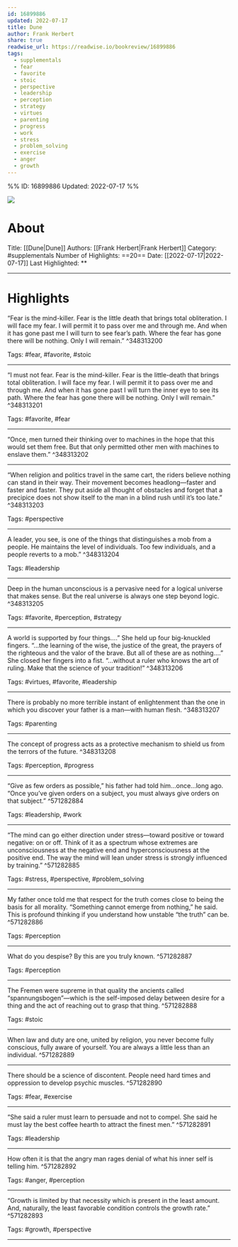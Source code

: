```yaml
---
id: 16899886
updated: 2022-07-17
title: Dune
author: Frank Herbert
share: true
readwise_url: https://readwise.io/bookreview/16899886
tags:
  - supplementals
  - fear
  - favorite
  - stoic
  - perspective
  - leadership
  - perception
  - strategy
  - virtues
  - parenting
  - progress
  - work
  - stress
  - problem_solving
  - exercise
  - anger
  - growth
---
```


%%
ID: 16899886
Updated: 2022-07-17
%%

![]( https://images-na.ssl-images-amazon.com/images/I/41%2B-pjts02L._SL500_.jpg)

# About
Title: [[Dune|Dune]]
Authors: [[Frank Herbert|Frank Herbert]]
Category: #supplementals
Number of Highlights: ==20==
Date: [[2022-07-17|2022-07-17]]
Last Highlighted: **

---

# Highlights

“Fear is the mind-killer. Fear is the little death that brings total obliteration. I will face my fear. I will permit it to pass over me and through me. And when it has gone past me I will turn to see fear’s path. Where the fear has gone there will be nothing. Only I will remain.” ^348313200

Tags: #fear, #favorite, #stoic

---
“I must not fear. Fear is the mind-killer. Fear is the little-death that brings total obliteration. I will face my fear. I will permit it to pass over me and through me. And when it has gone past I will turn the inner eye to see its path. Where the fear has gone there will be nothing. Only I will remain.” ^348313201

Tags: #favorite, #fear

---
“Once, men turned their thinking over to machines in the hope that this would set them free. But that only permitted other men with machines to enslave them.” ^348313202

---
“When religion and politics travel in the same cart, the riders believe nothing can stand in their way. Their movement becomes headlong—faster and faster and faster. They put aside all thought of obstacles and forget that a precipice does not show itself to the man in a blind rush until it’s too late.” ^348313203

Tags: #perspective

---
A leader, you see, is one of the things that distinguishes a mob from a people. He maintains the level of individuals. Too few individuals, and a people reverts to a mob.” ^348313204

Tags: #leadership

---
Deep in the human unconscious is a pervasive need for a logical universe that makes sense. But the real universe is always one step beyond logic. ^348313205

Tags: #favorite, #perception, #strategy

---
A world is supported by four things….” She held up four big-knuckled fingers. “…the learning of the wise, the justice of the great, the prayers of the righteous and the valor of the brave. But all of these are as nothing….” She closed her fingers into a fist. “…without a ruler who knows the art of ruling. Make that the science of your tradition!” ^348313206

Tags: #virtues, #favorite, #leadership

---
There is probably no more terrible instant of enlightenment than the one in which you discover your father is a man—with human flesh. ^348313207

Tags: #parenting

---
The concept of progress acts as a protective mechanism to shield us from the terrors of the future. ^348313208

Tags: #perception, #progress

---
“Give as few orders as possible,” his father had told him…once…long ago. “Once you’ve given orders on a subject, you must always give orders on that subject.” ^571282884

Tags: #leadership, #work

---
“The mind can go either direction under stress—toward positive or toward negative: on or off. Think of it as a spectrum whose extremes are unconsciousness at the negative end and hyperconsciousness at the positive end. The way the mind will lean under stress is strongly influenced by training.” ^571282885

Tags: #stress, #perspective, #problem_solving

---
My father once told me that respect for the truth comes close to being the basis for all morality. “Something cannot emerge from nothing,” he said. This is profound thinking if you understand how unstable “the truth” can be. ^571282886

Tags: #perception

---
What do you despise? By this are you truly known. ^571282887

Tags: #perception

---
The Fremen were supreme in that quality the ancients called “spannungsbogen”—which is the self-imposed delay between desire for a thing and the act of reaching out to grasp that thing. ^571282888

Tags: #stoic

---
When law and duty are one, united by religion, you never become fully conscious, fully aware of yourself. You are always a little less than an individual. ^571282889

---
There should be a science of discontent. People need hard times and oppression to develop psychic muscles. ^571282890

Tags: #fear, #exercise

---
“She said a ruler must learn to persuade and not to compel. She said he must lay the best coffee hearth to attract the finest men.” ^571282891

Tags: #leadership

---
How often it is that the angry man rages denial of what his inner self is telling him. ^571282892

Tags: #anger, #perception

---
“Growth is limited by that necessity which is present in the least amount. And, naturally, the least favorable condition controls the growth rate.” ^571282893

Tags: #growth, #perspective

---